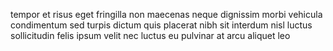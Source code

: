 tempor et risus eget fringilla non maecenas neque dignissim morbi vehicula
condimentum sed turpis dictum quis placerat nibh sit interdum nisl luctus
sollicitudin felis ipsum velit nec luctus eu pulvinar at arcu aliquet leo